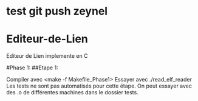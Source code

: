 # test git push zeynel
# Editeur-de-Lien
Editeur de Lien implemente en C

#Phase 1:
##Etape 1:

Compiler avec <make -f Makefile_Phase1>
Essayer avec ./read_elf_reader <FichierBinaires>
Les tests ne sont pas automatisés pour cette étape. On peut essayer avec des .o de différentes machines dans le dossier tests.
 
